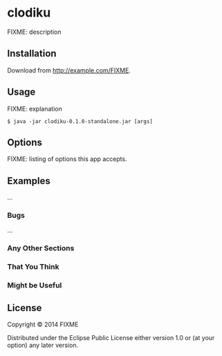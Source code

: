 # clodiku

FIXME: description

## Installation

Download from http://example.com/FIXME.

## Usage

FIXME: explanation

    $ java -jar clodiku-0.1.0-standalone.jar [args]

## Options

FIXME: listing of options this app accepts.

## Examples

...

### Bugs

...

### Any Other Sections
### That You Think
### Might be Useful

## License

Copyright © 2014 FIXME

Distributed under the Eclipse Public License either version 1.0 or (at
your option) any later version.
